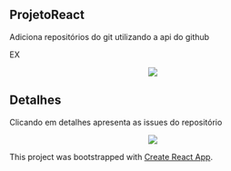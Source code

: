 ## ProjetoReact
Adiciona repositórios do git utilizando a api do github

EX

<p align="center">
  <img src="https://user-images.githubusercontent.com/49007338/65289591-b2b32780-db21-11e9-870d-b25ed59b08ab.png">
</p>


## Detalhes
Clicando em detalhes apresenta as issues do repositório

<p align="center">
  <img src="https://user-images.githubusercontent.com/49007338/65289668-0de51a00-db22-11e9-9a9f-1c3cd538b353.png">
</p>




This project was bootstrapped with [Create React App](https://github.com/facebook/create-react-app).

